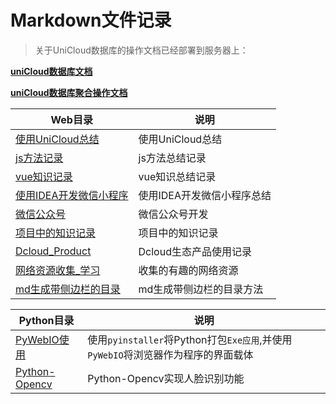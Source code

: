 # Markdown文件记录

> 关于UniCloud数据库的操作文档已经部署到服务器上：

[**uniCloud数据库文档**][unicloud]

[**uniCloud数据库聚合操作文档**][unicloud_aggregate]

|   Web目录		|       说明					|
|------------|------------|
|   [使用UniCloud总结][使用UniCloud总结]	| 使用UniCloud总结 |
|   [js方法记录][js方法记录]	|  js方法总结记录		|
|   [vue知识记录][vue知识记录]	| vue知识总结记录		|
|   [使用IDEA开发微信小程序][使用IDEA开发微信小程序]	| 使用IDEA开发微信小程序总结 |
|   [微信公众号][微信公众号]	| 微信公众号开发 |
|   [项目中的知识记录][项目中的知识记录]	| 项目中的知识记录 |
|   [Dcloud_Product][Dcloud_Product] | Dcloud生态产品使用记录		|
|   [网络资源收集_学习][网络资源收集_学习]	| 收集的有趣的网络资源 |
|   [md生成带侧边栏的目录][md生成带侧边栏的目录]	| md生成带侧边栏的目录方法 |

|   Python目录		|       说明					|
|------------|------------|
|   [PyWebIO使用][PyWebIO使用]	| 使用`pyinstaller`将Python打包`Exe应用`,并使用`PyWebIO`将浏览器作为程序的界面载体 |
|   [Python-Opencv][Python-Opencv使用]	| Python-Opencv实现人脸识别功能 |



[js方法记录]:js方法.md
[vue知识记录]:vue知识.md
[微信公众号]:微信公众号.md
[PyWebIO使用]:Python/pywebio.md
[Python-Opencv使用]:Python/opencv.md
[项目中的知识记录]:项目中的知识记录.md
[网络资源收集_学习]:网络资源收集_学习.md
[使用UniCloud总结]:使用UniCloud总结.md
[Dcloud_Product]:Dcloud生态产品的使用.md
[md生成带侧边栏的目录]:md生成带侧边栏的目录.md
[使用IDEA开发微信小程序]:使用IDEA开发微信小程序.md
[unicloud]:https://zhaoyj.work/markdown/unicloud/README.html#1
[unicloud_aggregate]:https://zhaoyj.work/markdown/unicloud_aggregate/README.html#1

